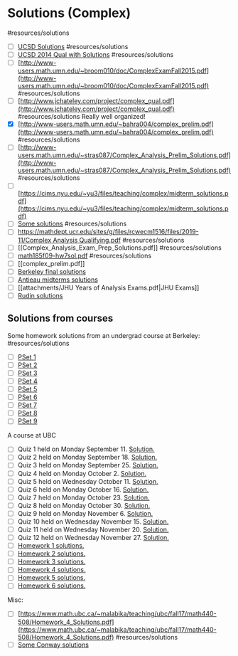 # Solutions (Complex)

#resources/solutions 

- [ ]  [UCSD Solutions](http://www.math.ucsd.edu/~jagler/courses/220-S14/pdf/Qual%20(version%202)%20Solutions.pdf)
	#resources/solutions
- [ ]  [UCSD 2014 Qual with Solutions](http://www.math.ucsd.edu/~jagler/courses/220-S14/pdf/Qual%20(version%202)%20Solutions.pdf) #resources/solutions
- [ ]  [http://www-users.math.umn.edu/~broom010/doc/ComplexExamFall2015.pdf](http://www-users.math.umn.edu/~broom010/doc/ComplexExamFall2015.pdf) 
	#resources/solutions
- [ ]  [http://www.jchateley.com/project/complex_qual.pdf](http://www.jchateley.com/project/complex_qual.pdf) 
	#resources/solutions
			Really well organized!
- [x]  [http://www-users.math.umn.edu/~bahra004/complex_prelim.pdf](http://www-users.math.umn.edu/~bahra004/complex_prelim.pdf) 
	#resources/solutions
- [ ]  [http://www-users.math.umn.edu/~stras087/Complex_Analysis_Prelim_Solutions.pdf](http://www-users.math.umn.edu/~stras087/Complex_Analysis_Prelim_Solutions.pdf) 
	#resources/solutions
- [ ]  [https://cims.nyu.edu/~yu3/files/teaching/complex/midterm_solutions.pdf](https://cims.nyu.edu/~yu3/files/teaching/complex/midterm_solutions.pdf)
- [ ]  [Some solutions](https://www.isibang.ac.in/~statmath/oldqp/Sol/Complex%20Analysis%20Sol%202009-10) 
	#resources/solutions
- [ ]  [https://mathdept.ucr.edu/sites/g/files/rcwecm1516/files/2019-11/Complex Analysis Qualifying.pdf](https://mathdept.ucr.edu/sites/g/files/rcwecm1516/files/2019-11/Complex%20Analysis%20Qualifying.pdf) 
	#resources/solutions
- [ ]  [[Complex_Analysis_Exam_Prep_Solutions.pdf]] 
	#resources/solutions
- [ ]  [math185f09-hw7sol.pdf](attachments/math185f09-hw7sol.pdf) 
	#resources/solutions
- [ ]  [[complex_prelim.pdf]]
- [ ]  [Berkeley final solutions](https://math.berkeley.edu/~nikhil/courses/185.f15/finalsol.pdf)
- [ ]  [Antieau midterms solutions](https://math.northwestern.edu/~antieau/201202-132/midterm-sols.pdf)
- [ ] [[attachments/JHU Years of Analysis Exams.pdf|JHU Exams]]
- [ ] [Rudin solutions](https://pages.uoregon.edu/ncp/Courses/Math618_Sp20_Web/HW/618_Sp20_HW06_Soln.pdf)

## Solutions from courses

Some homework solutions from an undergrad course at Berkeley: 
	#resources/solutions

- [ ] [PSet 1](https://math.berkeley.edu/~murphy/185-Solutions1.pdf) 
- [ ] [PSet 2](https://math.berkeley.edu/~murphy/185-Solutions2.pdf) 
- [ ]  [PSet 3](https://math.berkeley.edu/~murphy/185-Solutions3.pdf) 
- [ ]  [PSet 4](https://math.berkeley.edu/~murphy/185-Solutions4.pdf) 
- [ ]  [PSet 5](https://math.berkeley.edu/~murphy/185-Solutions5.pdf) 
- [ ]  [PSet 6](https://math.berkeley.edu/~murphy/185-Solutions6.pdf) 
- [ ]  [PSet 7](https://math.berkeley.edu/~murphy/185-Solutions7.pdf) 
- [ ]  [PSet 8](https://math.berkeley.edu/~murphy/185-Solutions8.pdf) 
- [ ]  [PSet 9](https://math.berkeley.edu/~murphy/185-Solutions9.pdf) 

A course at UBC

-   [ ] Quiz 1 held on Monday September 11. [Solution.](https://personal.math.ubc.ca/~malabika/teaching/ubc/fall17/math440-508/Quiz1-Solution.pdf)
-   [ ] Quiz 2 held on Monday September 18. [Solution.](https://personal.math.ubc.ca/~malabika/teaching/ubc/fall17/math440-508/Quiz2-Solution.pdf)
-   [ ] Quiz 3 held on Monday September 25. [Solution.](https://personal.math.ubc.ca/~malabika/teaching/ubc/fall17/math440-508/Quiz3-Solution.pdf)
-   [ ] Quiz 4 held on Monday October 2. [Solution.](https://personal.math.ubc.ca/~malabika/teaching/ubc/fall17/math440-508/Quiz4-Solution.pdf)
-   [ ] Quiz 5 held on Wednesday October 11. [Solution.](https://personal.math.ubc.ca/~malabika/teaching/ubc/fall17/math440-508/Quiz5-Solution.pdf)
-   [ ] Quiz 6 held on Monday October 16. [Solution.](https://personal.math.ubc.ca/~malabika/teaching/ubc/fall17/math440-508/Quiz6-Solution.pdf)
-   [ ] Quiz 7 held on Monday October 23. [Solution.](https://personal.math.ubc.ca/~malabika/teaching/ubc/fall17/math440-508/Quiz7-Solution.pdf)
-   [ ] Quiz 8 held on Monday October 30. [Solution.](https://personal.math.ubc.ca/~malabika/teaching/ubc/fall17/math440-508/Quiz8-Solution.pdf)
-   [ ] Quiz 9 held on Monday November 6. [Solution.](https://personal.math.ubc.ca/~malabika/teaching/ubc/fall17/math440-508/Quiz9-Solution.pdf)
-   [ ] Quiz 10 held on Wednesday November 15. [Solution.](https://personal.math.ubc.ca/~malabika/teaching/ubc/fall17/math440-508/Quiz10-Solution.pdf)
-   [ ] Quiz 11 held on Wednesday November 20. [Solution.](https://personal.math.ubc.ca/~malabika/teaching/ubc/fall17/math440-508/Quiz11-Solution.pdf)
-  [ ] Quiz 12 held on Wednesday November 27. [Solution.](https://personal.math.ubc.ca/~malabika/teaching/ubc/fall17/math440-508/Quiz12-Solution.pdf)
-   [ ] [Homework 1 solutions.](https://personal.math.ubc.ca/~malabika/teaching/ubc/fall17/math440-508/Homework_1_Solutions.pdf)
-   [ ] [Homework 2 solutions.](https://personal.math.ubc.ca/~malabika/teaching/ubc/fall17/math440-508/Homework_2_Solutions.pdf)
-   [ ] [Homework 3 solutions.](https://personal.math.ubc.ca/~malabika/teaching/ubc/fall17/math440-508/Homework_3_Solutions.pdf)
-   [ ] [Homework 4 solutions.](https://personal.math.ubc.ca/~malabika/teaching/ubc/fall17/math440-508/Homework_4_Solutions.pdf)
-   [ ] [Homework 5 solutions.](https://personal.math.ubc.ca/~malabika/teaching/ubc/fall17/math440-508/Homework_5_Solutions.pdf)
-   [ ] [Homework 6 solutions.](https://personal.math.ubc.ca/~malabika/teaching/ubc/fall17/math440-508/Homework_6_Solutions.pdf)

Misc:

- [ ]  [https://www.math.ubc.ca/~malabika/teaching/ubc/fall17/math440-508/Homework_4_Solutions.pdf](https://www.math.ubc.ca/~malabika/teaching/ubc/fall17/math440-508/Homework_4_Solutions.pdf) 
	#resources/solutions 
- [ ] [Some Conway solutions](https://mathweb.ucsd.edu/~jagler/courses/220A-F17/pdf/Homework%25206%2520Solutions.pdf)
